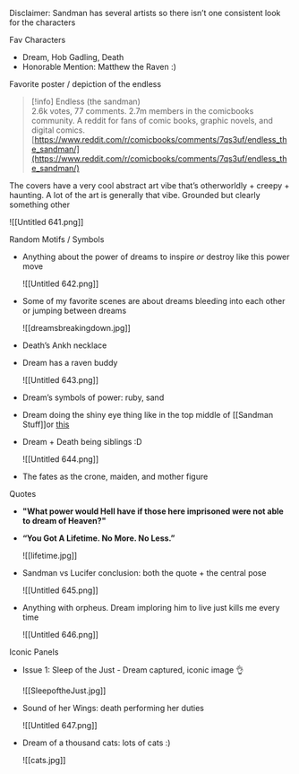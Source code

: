 Disclaimer: Sandman has several artists so there isn’t one consistent look for the characters

  

Fav Characters

- Dream, Hob Gadling, Death
- Honorable Mention: Matthew the Raven :)

  

Favorite poster / depiction of the endless

> [!info] Endless (the sandman)  
> 2.6k votes, 77 comments. 2.7m members in the comicbooks community. A reddit for fans of comic books, graphic novels, and digital comics.  
> [https://www.reddit.com/r/comicbooks/comments/7qs3uf/endless_the_sandman/](https://www.reddit.com/r/comicbooks/comments/7qs3uf/endless_the_sandman/)  

  

The covers have a very cool abstract art vibe that’s otherworldly + creepy + haunting. A lot of the art is generally that vibe. Grounded but clearly something other

![[Untitled 641.png]]

  

Random Motifs / Symbols

- Anything about the power of dreams to inspire _or_ destroy like this power move
    
    ![[Untitled 642.png]]
    
- Some of my favorite scenes are about dreams bleeding into each other or jumping between dreams
    
    ![[dreamsbreakingdown.jpg]]
    
- Death’s Ankh necklace
- Dream has a raven buddy
    
    ![[Untitled 643.png]]
    
- Dream’s symbols of power: ruby, sand
- Dream doing the shiny eye thing like in the top middle of [[Sandman Stuff]]or [this](https://www.redbubble.com/i/poster/Morpheus-Sandman-by-Ikemver6354/116814553.E40HW)
- Dream + Death being siblings :D
    
    ![[Untitled 644.png]]
    
- The fates as the crone, maiden, and mother figure

  

Quotes

- **"What power would Hell have if those here imprisoned were not able to dream of Heaven?"**
- **“You Got A Lifetime. No More. No Less.”**
    
    ![[lifetime.jpg]]
    
- Sandman vs Lucifer conclusion: both the quote + the central pose
    
    ![[Untitled 645.png]]
    
- Anything with orpheus. Dream imploring him to live just kills me every time
    
    ![[Untitled 646.png]]
    

  

Iconic Panels

- Issue 1: Sleep of the Just - Dream captured, iconic image 👌
    
    ![[SleepoftheJust.jpg]]
    
- Sound of her Wings: death performing her duties
    
    ![[Untitled 647.png]]
    
- Dream of a thousand cats: lots of cats :)
    
    ![[cats.jpg]]